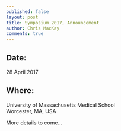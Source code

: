 ```yaml
---
published: false
layout: post
title: Symposium 2017, Announcement
author: Chris MacKay
comments: true
---
```


## Date:

28 April 2017

## Where:

University of Massachusetts Medical School <br/>
Worcester, MA, USA

More details to come...

<!---
On behalf of the meeting organizers I wanted to thank everyone who took the time (and braved the snow!) to join us either in person or by the internet for a very productive and important meeting. The goal first and foremost of this meeting was to foster increased communication, and I think we have very much achieved that goal!

Below are a number of items I would like to bring to your attention:

### Next Steps

1. **Call for Volunteers!**
    We are working to solidify this collaborative effort, so we are asking for volunteers to help us draft two documents in the next 2 months:
    1.  a document describing the vision, mission, values, partners, and roles of this collaborative effort. This will be done in close collaboration with the Buen Samaritano. 
        - the page for this effort is [here](/projects/2015-mission-doc/).
    1. a proposal for the form that this collaboration will take going forward
          - the page for this effort is [here](/projects/2015-collaboration-structure-doc/)
    
    
    **Please email me if you are interested in being a part of these drafting discussions**: [crmackay@gmail.com](mailto:crmackay@gmail.com) (discussions will likely be conducted by email and teleconference).  
    - we plan to also incorporate critical input from our partners at the Buen Samaritano during this drafting process, and will not 'finalize' anything (in so much as we can finalize anything) without posting it here for consideration and comment.
      

1. Interested in being a part of the Pre-Conference Meeting in La Romana in March 2015?
    To start the ball rolling on a conference bringing together representatives from the many entities working in and around La Romana, a pre-conference meeting will be taking place in March 2015 in the Dominican Republic. If you are interested in being involved, please email Lawrence Loh at lawrence.c.loh@gmail.com

1. Symposium 2016...Kansas City?
    We are looking to have the next iteration of this meeting next year. Folks from Village Presbyterian Church just outside Kansas City will be investigating whether than can host next year. Keep an eye out for updates, and if you are interested in helping out just send me an email. 

### Things to Look Forward To:

Videos and presentations from the symposium will be posted on this website at [http://med.hbsgrupos.org/documents/meetings/2015-01-24-batey-symposium/](/documents/meetings/2015-01-24-batey-symposium/) over the next week for those who missed any of them, or for those who want to re-watch some of the sessions. As we move forward on our initiatives other resources will also be posted to this website as well.

If you have ideas about the website, what should be posted here or suggestions on how to make it better just let me know (any and all ideas are welcome!)
--->
